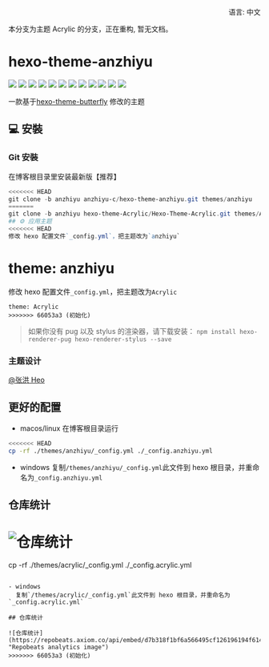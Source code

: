 <div align="right">
  语言:
  中文
</div>

本分支为主题 Acrylic 的分支，正在重构, 暂无文档。

# hexo-theme-anzhiyu

![](https://img02.anzhiy.cn/adminuploads/1/2022/12/28/63abc3dab5a29.png!blogimg)
![](https://img02.anzhiy.cn/adminuploads/1/2022/12/28/63abc3dac6e62.png!blogimg)
![](https://img02.anzhiy.cn/adminuploads/1/2022/12/28/63abc3daee9b8.png!blogimg)
![](https://img02.anzhiy.cn/adminuploads/1/2022/12/28/63abc3daef07a.png!blogimg)
![](https://img02.anzhiy.cn/adminuploads/1/2022/12/28/63abc3daf4019.png!blogimg)
![](https://img02.anzhiy.cn/adminuploads/1/2022/12/28/63abc3daf1a87.png!blogimg)
![](https://img02.anzhiy.cn/adminuploads/1/2022/12/28/63abc3db096a3.png!blogimg)
![](https://img02.anzhiy.cn/adminuploads/1/2022/12/28/63abc3db075fb.png!blogimg)
![](https://img02.anzhiy.cn/adminuploads/1/2022/12/28/63abc3db0998c.png!blogimg)
![](https://img02.anzhiy.cn/adminuploads/1/2022/12/28/63abc3db09f9b.png!blogimg)
![](https://img02.anzhiy.cn/adminuploads/1/2022/12/28/63abc3db09650.png!blogimg)
![](https://img02.anzhiy.cn/adminuploads/1/2022/12/28/63abc3db09c62.png!blogimg)

一款基于[hexo-theme-butterfly](https://github.com/jerryc127/hexo-theme-butterfly) 修改的主题

## 💻 安裝

### Git 安裝

在博客根目录里安装最新版【推荐】

```powershell
<<<<<<< HEAD
git clone -b anzhiyu anzhiyu-c/hexo-theme-anzhiyu.git themes/anzhiyu
=======
git clone -b anzhiyu hexo-theme-Acrylic/Hexo-Theme-Acrylic.git themes/Acrylic
## ⚙ 应用主题
<<<<<<< HEAD
修改 hexo 配置文件`_config.yml`，把主题改为`anzhiyu`

```
theme: anzhiyu
=======
修改 hexo 配置文件`_config.yml`，把主题改为`Acrylic`

```
theme: Acrylic
>>>>>>> 66053a3 (初始化)
```

> 如果你没有 pug 以及 stylus 的渲染器，请下载安装： `npm install hexo-renderer-pug hexo-renderer-stylus --save`

### 主题设计

[@张洪 Heo](https://github.com/zhheo)

## 更好的配置

- macos/linux
  在博客根目录运行

```bash
<<<<<<< HEAD
cp -rf ./themes/anzhiyu/_config.yml ./_config.anzhiyu.yml
```

- windows
  复制`/themes/anzhiyu/_config.yml`此文件到 hexo 根目录，并重命名为`_config.anzhiyu.yml`

## 仓库统计

![仓库统计](https://repobeats.axiom.co/api/embed/60fcf455cd02123aebe6249deabf8d48e3debcae.svg "Repobeats analytics image")
=======
cp -rf ./themes/acrylic/_config.yml ./_config.acrylic.yml
```

- windows
  复制`/themes/acrylic/_config.yml`此文件到 hexo 根目录，并重命名为`_config.acrylic.yml`

## 仓库统计

![仓库统计](https://repobeats.axiom.co/api/embed/d7b318f1bf6a566495cf126196194f6145ee63a6.svg "Repobeats analytics image")
>>>>>>> 66053a3 (初始化)
